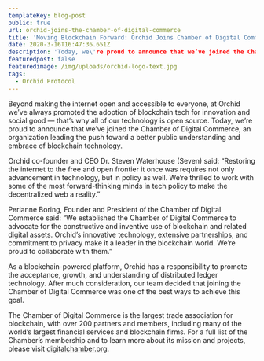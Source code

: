 ```yaml
---
templateKey: blog-post
public: true
url: orchid-joins-the-chamber-of-digital-commerce
title: 'Moving Blockchain Forward: Orchid Joins Chamber of Digital Commerce'
date: 2020-3-16T16:47:36.651Z
description: 'Today, we\'re proud to announce that we’ve joined the Chamber of Digital Commerce, an organization leading the push toward a better public understanding and embrace of blockchain technology.'
featuredpost: false
featuredimage: /img/uploads/orchid-logo-text.jpg
tags:
  - Orchid Protocol
---
```

Beyond making the internet open and accessible to everyone, at Orchid we’ve always promoted the adoption of blockchain tech for innovation and social good —  that’s why all of our technology is open source. Today, we’re proud to announce that we’ve joined the Chamber of Digital Commerce, an organization leading the push toward a better public understanding and embrace of blockchain technology. 

Orchid co-founder and CEO Dr. Steven Waterhouse (Seven) said: “Restoring the internet to the free and open frontier it once was requires not only advancement in technology, but in policy as well. We’re thrilled to work with some of the most forward-thinking minds in tech policy to make the decentralized web a reality.” 

Perianne Boring, Founder and President of the Chamber of Digital Commerce said: “We established the Chamber of Digital Commerce to advocate for the constructive and inventive use of blockchain and related digital assets. Orchid’s innovative technology, extensive partnerships, and commitment to privacy make it a leader in the blockchain world. We’re proud to collaborate with them.” 

As a blockchain-powered platform, Orchid has a responsibility to promote the acceptance, growth, and understanding of distributed ledger technology. After much consideration, our team decided that joining the Chamber of Digital Commerce was one of the best ways to achieve this goal.

The Chamber of Digital Commerce is the largest trade association for blockchain, with over 200  partners and members, including many of the world’s largest financial services and blockchain firms. For a full list of the Chamber’s membership and to learn more about its mission and projects, please visit [digitalchamber.org](digitalchamber.org).

